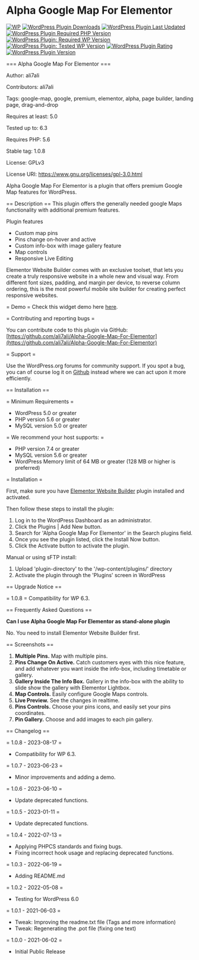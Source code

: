 # Alpha Google Map For Elementor

[![WP](https://img.shields.io/badge/WordPress-%E2%86%92-lightgrey.svg?style=flat-square)](https://wordpress.org/plugins/alpha-google-map-for-elementor/)
[![WordPress Plugin Downloads](https://img.shields.io/wordpress/plugin/dt/alpha-google-map-for-elementor?style=flat-square)](https://wordpress.org/plugins/alpha-google-map-for-elementor/)
[![WordPress Plugin Last Updated](https://img.shields.io/wordpress/plugin/last-updated/alpha-google-map-for-elementor?style=flat-square)](https://wordpress.org/plugins/alpha-google-map-for-elementor/)
[![WordPress Plugin Required PHP Version](https://img.shields.io/wordpress/plugin/required-php/alpha-google-map-for-elementor?style=flat-square)](https://wordpress.org/plugins/alpha-google-map-for-elementor/)
[![WordPress Plugin: Required WP Version](https://img.shields.io/wordpress/plugin/wp-version/alpha-google-map-for-elementor?style=flat-square)](https://wordpress.org/plugins/alpha-google-map-for-elementor/)
[![WordPress Plugin: Tested WP Version](https://img.shields.io/wordpress/plugin/tested/alpha-google-map-for-elementor?style=flat-square)](https://wordpress.org/plugins/alpha-google-map-for-elementor/)
[![WordPress Plugin Rating](https://img.shields.io/wordpress/plugin/stars/alpha-google-map-for-elementor?style=flat-square)](https://wordpress.org/plugins/alpha-google-map-for-elementor/)
[![WordPress Plugin Version](https://img.shields.io/wordpress/plugin/v/alpha-google-map-for-elementor?style=flat-square)](https://wordpress.org/plugins/alpha-google-map-for-elementor/)

=== Alpha Google Map For Elementor ===

Author: ali7ali

Contributors: ali7ali

Tags: google-map, google, premium, elementor, alpha, page builder, landing page, drag-and-drop

Requires at least: 5.0

Tested up to: 6.3

Requires PHP: 5.6

Stable tag: 1.0.8

License: GPLv3

License URI: https://www.gnu.org/licenses/gpl-3.0.html

Alpha Google Map For Elementor is a plugin that offers premium Google Map features for WordPress.

== Description ==
This plugin offers the generally needed google Maps functionality with additional premium features.

Plugin features

- Custom map pins
- Pins change on-hover and active
- Custom info-box with image gallery feature
- Map controls
- Responsive Live Editing

Elementor Website Builder comes with an exclusive toolset, that lets you create a truly responsive website in a whole new and visual way. From different font sizes, padding, and margin per device, to reverse column ordering, this is the most powerful mobile site builder for creating perfect responsive websites.

= Demo =
Check this widget demo here [here](https://alphatrio.net/alpha-google-map-for-elementor/).

= Contributing and reporting bugs =

You can contribute code to this plugin via GitHub: [https://github.com/ali7ali/Alpha-Google-Map-For-Elementor](https://github.com/ali7ali/Alpha-Google-Map-For-Elementor)

= Support =

Use the WordPress.org forums for community support. If you spot a bug, you can of course log it on [Github](https://github.com/ali7ali/Alpha-Google-Map-For-Elementor/issues/new/choose) instead where we can act upon it more efficiently.

== Installation ==

= Minimum Requirements =

- WordPress 5.0 or greater
- PHP version 5.6 or greater
- MySQL version 5.0 or greater

= We recommend your host supports: =

- PHP version 7.4 or greater
- MySQL version 5.6 or greater
- WordPress Memory limit of 64 MB or greater (128 MB or higher is preferred)

= Installation =

First, make sure you have [Elementor Website Builder](https://wordpress.org/plugins/elementor/) plugin installed and activated.

Then follow these steps to install the plugin:

1. Log in to the WordPress Dashboard as an administrator.
2. Click the Plugins | Add New button.
3. Search for 'Alpha Google Map For Elementor' in the Search plugins field.
4. Once you see the plugin listed, click the Install Now button.
5. Click the Activate button to activate the plugin.

Manual or using sFTP install:

1.  Upload 'plugin-directory' to the '/wp-content/plugins/' directory
2.  Activate the plugin through the 'Plugins' screen in WordPress

== Upgrade Notice ==

= 1.0.8 =
Compatibility for WP 6.3.

== Frequently Asked Questions ==

**Can I use Alpha Google Map For Elementor as stand-alone plugin**

No. You need to install Elementor Website Builder first.

== Screenshots ==

1. **Multiple Pins.** Map with multiple pins.
2. **Pins Change On Active.** Catch customers eyes with this nice feature, and add whatever you want inside the info-box, including timetable or gallery.
3. **Gallery Inside The Info Box.** Gallery in the info-box with the ability to slide show the gallery with Elementor Lightbox.
4. **Map Controls.** Easily configure Google Maps controls.
5. **Live Preview.** See the changes in realtime.
6. **Pins Controls.** Choose your pins icons, and easily set your pins coordinates.
7. **Pin Gallery.** Choose and add images to each pin gallery.

== Changelog ==

= 1.0.8 - 2023-08-17 =

- Compatibility for WP 6.3.

= 1.0.7 - 2023-06-23 =

- Minor improvements and adding a demo.

= 1.0.6 - 2023-06-10 =

- Update deprecated functions.

= 1.0.5 - 2023-01-11 =

- Update deprecated functions.

= 1.0.4 - 2022-07-13 =

- Applying PHPCS standards and fixing bugs.
- Fixing incorrect hook usage and replacing deprecated functions.

= 1.0.3 - 2022-06-19 =

- Adding README.md

= 1.0.2 - 2022-05-08 =

- Testing for WordPress 6.0

= 1.0.1 - 2021-06-03 =

- Tweak: Improving the readme.txt file (Tags and more information)
- Tweak: Regenerating the .pot file (fixing one text)

= 1.0.0 - 2021-06-02 =

- Initial Public Release
